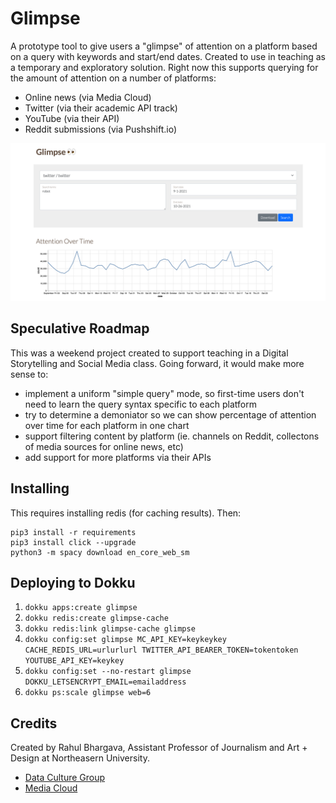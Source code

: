 Glimpse
=======

A prototype tool to give users a "glimpse" of attention on a platform based on a query with keywords and start/end
dates. Created to use in teaching as a temporary and exploratory solution. Right now this supports querying for the 
amount of attention on a number of platforms:
* Online news (via Media Cloud)
* Twitter (via their academic API track)
* YouTube (via their API)
* Reddit submissions (via Pushshift.io)

![Screenshot of glimpse tool, showing query interface and one chart of results](doc/screenshot.png?raw=true)

## Speculative Roadmap

This was a weekend project created to support teaching in a Digital Storytelling and Social Media class. Going forward,
it would make more sense to:
* implement a uniform "simple query" mode, so first-time users don't need to learn the query syntax specific to each 
platform
* try to determine a demoniator so we can show percentage of attention over time for each platform in one chart
* support filtering content by platform (ie. channels on Reddit, collectons of media sources for online news, etc)
* add support for more platforms via their APIs

## Installing

This requires installing redis (for caching results). Then:

```
pip3 install -r requirements
pip3 install click --upgrade
python3 -m spacy download en_core_web_sm
```

## Deploying to Dokku

1. `dokku apps:create glimpse`
2. `dokku redis:create glimpse-cache`
3. `dokku redis:link glimpse-cache glimpse`
4. `dokku config:set glimpse MC_API_KEY=keykeykey CACHE_REDIS_URL=urlurlurl TWITTER_API_BEARER_TOKEN=tokentoken YOUTUBE_API_KEY=keykey`
5. `dokku config:set --no-restart glimpse DOKKU_LETSENCRYPT_EMAIL=emailaddress`
6. `dokku ps:scale glimpse web=6`

## Credits

Created by Rahul Bhargava, Assistant Professor of Journalism and Art + Design at Northeasern University.
* [Data Culture Group](https://dataculturegroup.org)
* [Media Cloud](https://mediacloud.org)
